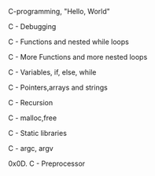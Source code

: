 C-programming, "Hello, World"

C - Debugging

C - Functions and nested while loops

C - More Functions and more nested loops

C - Variables, if, else, while

C - Pointers,arrays and strings

C - Recursion

C - malloc,free

C - Static libraries

C - argc, argv

0x0D. C - Preprocessor
